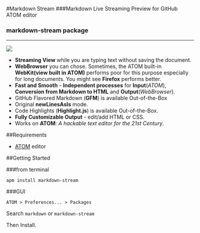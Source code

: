 #Markdown Stream
###Markdown Live Streaming Preview for GitHub ATOM editor
### markdown-stream package
---
![](http://kenokabe.github.io/contents/img/mdstream.png)



- **Streaming View** while you are typing text without saving the document.
- **WebBrowser** you can chose. Sometimes, the ATOM built-in **WebKit(view built in ATOM)** performs poor for this purpose especially for long documents. You might see **Firefox** performs better.
- **Fast and Smooth** - **Independent processes** for **Input**(*ATOM*), **Conversion from Markdown to HTML** and **Output**(*WebBrowser*).
- GitHub Flavored Markdown (**GFM**) is available Out-of-the-Box
- Original **newLinesAsIs** mode.
- Code Highlights (**Highlight.js**)  is available Out-of-the-Box.
- **Fully Customizable Output** - edit/add HTML or CSS.
- Works on **ATOM**: *A hackable text editor
for the 21st Century*.

##Requirements

- [ATOM](https://atom.io/) editor

##Getting Started

###from terminal
```
apm install markdown-stream
```

###GUI

`ATOM > Preferences... > Packages`

Search `markdown` or `markdown-stream`

Then Install.
